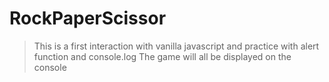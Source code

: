 # RockPaperScissor
>This is a first interaction with vanilla javascript and practice with alert function and console.log
>The game will all be displayed on the console
